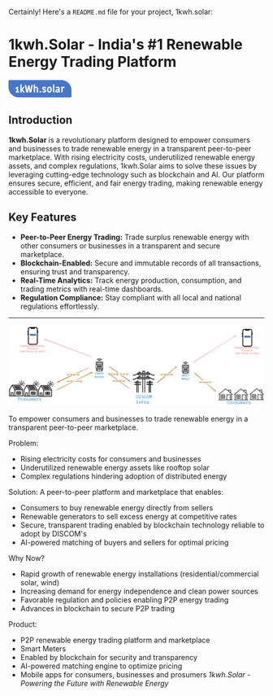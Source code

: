 Certainly! Here's a `README.md` file for your project, 1kwh.solar:

# 1kwh.Solar - India's #1 Renewable Energy Trading Platform

![1kwh.Solar Logo](img/logo.png)

## Introduction

**1kwh.Solar** is a revolutionary platform designed to empower consumers and businesses to trade renewable energy in a transparent peer-to-peer marketplace. With rising electricity costs, underutilized renewable energy assets, and complex regulations, 1kwh.Solar aims to solve these issues by leveraging cutting-edge technology such as blockchain and AI. Our platform ensures secure, efficient, and fair energy trading, making renewable energy accessible to everyone.

## Key Features

- **Peer-to-Peer Energy Trading:** Trade surplus renewable energy with other consumers or businesses in a transparent and secure marketplace.
- **Blockchain-Enabled:** Secure and immutable records of all transactions, ensuring trust and transparency.
- **Real-Time Analytics:** Track energy production, consumption, and trading metrics with real-time dashboards.
- **Regulation Compliance:** Stay compliant with all local and national regulations effortlessly.

---

![1kwh.Solar Logo](img/flow.png)

To empower consumers and businesses to trade renewable
energy in a transparent peer-to-peer marketplace.

Problem:
- Rising electricity costs for consumers and businesses
- Underutilized renewable energy assets like rooftop solar
- Complex regulations hindering adoption of distributed energy

Solution: 
A peer-to-peer platform and marketplace that enables:
- Consumers to buy renewable energy directly from sellers
- Renewable generators to sell excess energy at competitive rates
- Secure, transparent trading enabled by blockchain technology reliable to adopt by DISCOM's 
- AI-powered matching of buyers and sellers for optimal pricing

Why Now?
- Rapid growth of renewable energy installations (residential/commercial solar, wind)
- Increasing demand for energy independence and clean power sources
- Favorable regulation and policies enabling P2P energy trading
- Advances in blockchain to secure P2P trading

Product:
- P2P renewable energy trading platform and marketplace
- Smart Meters
- Enabled by blockchain for security and transparency  
- AI-powered matching engine to optimize pricing
- Mobile apps for consumers, businesses and prosumers
*1kwh.Solar - Powering the Future with Renewable Energy*